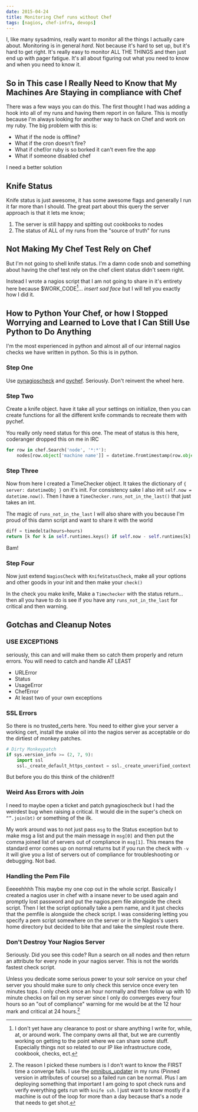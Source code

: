 ```yaml
---
date: 2015-04-24
title: Monitoring Chef runs without Chef
tags: [nagios, chef-infra, devops]
---
```


I, like many sysadmins, really want to monitor all the things I actually care about. Monitoring is in general _hard_. Not because it's hard to set up, but it's hard to get right. It's really easy to monitor ALL THE THINGS and then just end up with pager fatigue. It's all about figuring out what you need to know and when you need to know it.

## So in This case I Really Need to Know that My Machines Are Staying in compliance with Chef

There was a few ways you can do this. The first thought I had was adding a hook into all of my runs and having them report in on failure. This is mostly because I'm always looking for another way to hack on Chef and work on my ruby. The big problem with this is:

- What if the node is offline?
- What if the cron doesn't fire?
- What if chef/or ruby is so borked it can't even fire the app
- What if someone disabled chef

I need a better solution

## Knife Status

Knife status is just awesome, it has some awesome flags and generally I run it far more than I should. The great part about this query the server approach is that it lets me know;

1. The server is still happy and spitting out cookbooks to nodes
2. The status of ALL of my runs from the "source of truth" for runs

## Not Making My Chef Test Rely on Chef

But I'm not going to shell knife status. I'm a damn code snob and something about having the chef test rely on the chef client status didn't seem right.

Instead I wrote a nagios script that I am not going to share in it's entirety here because $WORK_CODE[^WORKCODE]… _insert sad face_ but I will tell you exactly how I did it.

[^WORKCODE]: I don't yet have any clearance to post or share anything I write for, while, at, or around work. The company owns all that, but we are currently working on getting to the point where we can share some stuff. Especially things not so related to our IP like infrastructure code, cookbook, checks, ect.

## How to Python Your Chef, or how I Stopped Worrying and Learned to Love that I Can Still Use Python to Do Anything

I'm the most experienced in python and almost all of our internal nagios checks we have written in python. So this is in python.

### Step One

Use [pynagioscheck](https://github.com/saj/pynagioscheck) and [pychef](https://github.com/coderanger/pychef). Seriously. Don't reinvent the wheel here.

### Step Two

Create a knife object. have it take all your settings on initialize, then you can create functions for all the different knife commands to recreate them with pychef.

You really only need status for this one. The meat of status is this here, coderanger dropped this on me in IRC

```python
for row in chef.Search('node', '*:*'):
    nodes[row.object['machine name']] = datetime.fromtimestamp(row.object['ohai_time'])
```

### Step Three

Now from here I created a TimeChecker object. It takes the dictionary of `{ server: datetimeObj }` on it's init. For consistency sake I also init `self.now = datetime.now()`. Then I have a `TimeChecker.runs_not_in_the_last()` that just takes an int.

The magic of `runs_not_in_the_last` I will also share with you because I'm proud of this damn script and want to share it with the world

```python
diff = timedelta(hours=hours)
return [k for k in self.runtimes.keys() if self.now - self.runtimes[k] > diff]
```

Bam!

### Step Four

Now just extend `NagiosCheck` with `KnifeStatusCheck`, make all your options and other goods in your init and then make your `check()`

In the check you make knife, Make a `Timechecker` with the status return… then all you have to do is see if you have any `runs_not_in_the_last` for critical and then warning.

## Gotchas and Cleanup Notes

### USE EXCEPTIONS

seriously, this can and will make them so catch them properly and return errors. You will need to catch and handle AT LEAST

- URLError
- Status
- UsageError
- ChefError
- At least two of your own exceptions

### SSL Errors

So there is no trusted_certs here. You need to either give your server a working cert, install the snake oil into the nagios server as acceptable or do the dirtiest of monkey patches.

```python
# Dirty Monkeypatch
if sys.version_info >= (2, 7, 9):
    import ssl
    ssl._create_default_https_context = ssl._create_unverified_context
```

But before you do this think of the children!!!

### Weird Ass Errors with Join

I need to maybe open a ticket and patch pynagioscheck but I had the weirdest bug when raising a critical. It would die in the super's check on `“”.join(bt)` or something of the ilk.

My work around was to not just pass `msg` to the Status exception but to make msg a list and put the main message in `msg[0]` and then put the comma joined list of servers out of compliance in `msg[1]`. This means the standard error comes up on normal returns but if you run the check with `-v` it will give you a list of servers out of compliance for troubleshooting or debugging. Not bad.

### Handling the Pem File

Eeeeehhhh This maybe my one cop out in the whole script. Basically I created a nagios user in chef with a insane never to be used again and promptly lost password and put the nagios.pem file alongside the check script. Then I let the script optionally take a pem name, and it just checks that the pemfile is alongside the check script. I was considering letting you specify a pem script somewhere on the server or in the Nagios's users home directory but decided to bite that and take the simplest route there.

### Don't Destroy Your Nagios Server

Seriously. Did you see this code? Run a search on all nodes and then return an attribute for every node in your nagios server. This is not the worlds fastest check script.

Unless you dedicate some serious power to your solr service on your chef server you should make sure to only check this service once every ten minutes tops. I only check once an hour normally and then follow up with 10 minute checks on fail on my server since I only do converges every four hours so an "out of compliance" warning for me would be at the 12 hour mark and critical at 24 hours.[^MATH]

[^MATH]: The reason I picked these numbers is I don't want to know the FIRST time a converge fails. I use the [omnibus_updater](https://supermarket.chef.io/cookbooks/omnibus_updater) in my runs (Pinned version in attributes of course) so a failed run can be normal. Plus I am deploying something that important I am going to spot check runs and verify everything gets run with `knife ssh`. I just want to know mostly if a machine is out of the loop for more than a day because that's a node that needs to get shot.
